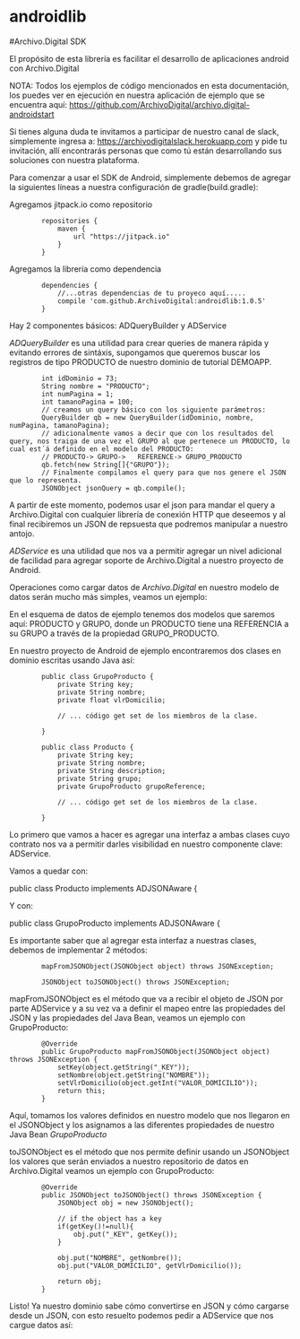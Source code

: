 # androidlib
#Archivo.Digital SDK



El propósito de esta librería es facilitar el desarrollo de aplicaciones android con Archivo.Digital

NOTA: Todos los ejemplos de código mencionados en esta documentación, los puedes ver en ejecución en nuestra aplicación de ejemplo que se encuentra aquí: https://github.com/ArchivoDigital/archivo.digital-androidstart

Si tienes alguna duda te invitamos a participar de nuestro canal de slack, simplemente ingresa a: https://archivodigitalslack.herokuapp.com y pide tu invitación, allí encontrarás personas que como tú están desarrollando sus soluciones con nuestra plataforma.


Para comenzar a usar el SDK de Android, simplemente debemos de agregar la siguientes líneas a nuestra configuración de gradle(build.gradle):

Agregamos jitpack.io como repositorio

            repositories {
                maven {
                    url "https://jitpack.io"
                }
            }

Agregamos la librería como dependencia  

            dependencies {
                //...otras dependencias de tu proyeco aquí.....
                compile 'com.github.ArchivoDigital:androidlib:1.0.5'
            }

Hay 2 componentes básicos: ADQueryBuilder y ADService

*ADQueryBuilder* es una utilidad para crear queries de manera rápida y evitando errores de sintáxis, supongamos que queremos buscar los registros de tipo PRODUCTO de nuestro dominio de tutorial DEMOAPP.

            int idDominio = 73;
            String nombre = "PRODUCTO";
            int numPagina = 1;
            int tamanoPagina = 100;
            // creamos un query básico con los siguiente parámetros:
            QueryBuilder qb = new QueryBuilder(idDominio, nombre, numPagina, tamanoPagina);
            // adicionalmente vamos a decir que con los resultados del query, nos traiga de una vez el GRUPO al que pertenece un PRODUCTO, lo cual est´á definido en el modelo del PRODUCTO: 
            // PRODUCTO-> GRUPO->	REFERENCE->	GRUPO_PRODUCTO
            qb.fetch(new String[]{"GRUPO"});
            // Finalmente compilamos el query para que nos genere el JSON que lo representa.
            JSONObject jsonQuery = qb.compile();
            
A partir de este momento, podemos usar el json para mandar el query a Archivo.Digital con cualquier librería de conexión HTTP que deseemos y al final recibiremos un JSON de repsuesta que podremos manipular a nuestro antojo.


*ADService* es una utilidad que nos va a permitir agregar un nivel adicional de facilidad para agregar soporte de Archivo.Digital a nuestro proyecto de Android.

Operaciones como cargar datos de *Archivo.Digital* en nuestro modelo de datos serán mucho más simples, veamos un ejemplo:

En el esquema de datos de ejemplo tenemos dos modelos que saremos aquí: PRODUCTO y GRUPO, donde un PRODUCTO tiene una REFERENCIA a su GRUPO a través de la propiedad GRUPO_PRODUCTO.

En nuestro proyecto de Android de ejemplo encontraremos dos clases en dominio escritas usando Java así:

            public class GrupoProducto {
                private String key;
                private String nombre;
                private float vlrDomicilio;

                // ... código get set de los miembros de la clase.

            }

            public class Producto {
                private String key;
                private String nombre;
                private String description;
                private String grupo;
                private GrupoProducto grupoReference;

                // ... código get set de los miembros de la clase.

            }


Lo primero que vamos a hacer es agregar una interfaz a ambas clases cuyo contrato nos va a permitir darles visibilidad en nuestro componente clave: ADService.

Vamos a quedar con:

public class Producto implements ADJSONAware<Producto> {

Y con:

public class GrupoProducto implements ADJSONAware<GrupoProducto> {

Es importante saber que al agregar esta interfaz a nuestras clases, debemos de implementar 2 métodos:

            mapFromJSONObject(JSONObject object) throws JSONException;

            JSONObject toJSONObject() throws JSONException;

mapFromJSONObject es el método que va a recibir el objeto de JSON por parte ADService y a su vez va a definir el mapeo entre las propiedades del JSON y las propiedades del Java Bean, veamos un ejemplo con GrupoProducto:

            @Override
            public GrupoProducto mapFromJSONObject(JSONObject object) throws JSONException {
                setKey(object.getString("_KEY"));
                setNombre(object.getString("NOMBRE"));
                setVlrDomicilio(object.getInt("VALOR_DOMICILIO"));
                return this;
            }


Aquí, tomamos los valores definidos en nuestro modelo que nos llegaron en el JSONObject y los asignamos a las diferentes propiedades de nuestro Java Bean *GrupoProducto*

toJSONObject es el método que nos permite definir usando un JSONObject los valores que serán enviados a nuestro repositorio de datos en Archivo.Digital veamos un ejemplo con GrupoProducto:

            @Override
            public JSONObject toJSONObject() throws JSONException {
                JSONObject obj = new JSONObject();

                // if the object has a key
                if(getKey()!=null){
                    obj.put("_KEY", getKey());
                }

                obj.put("NOMBRE", getNombre());
                obj.put("VALOR_DOMICILIO", getVlrDomicilio());

                return obj;
            }


Listo! Ya nuestro dominio sabe cómo convertirse en JSON y cómo cargarse desde un JSON, con esto resuelto podemos pedir a ADService que nos cargue datos así:






